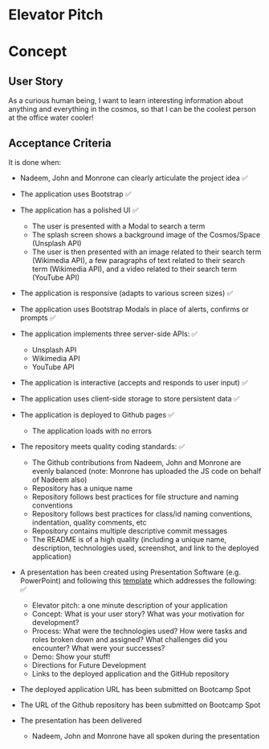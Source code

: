 # Elevator Pitch

# Concept

## User Story

As a curious human being, I want to learn interesting information about anything and everything in the cosmos, so that I can be the coolest person at the office water cooler! 

## Acceptance Criteria

It is done when:

- Nadeem, John and Monrone can clearly articulate the project idea ✅

- The application uses Bootstrap ✅

- The application has a polished UI ✅
    - The user is presented with a Modal to search a term
    - The splash screen shows a background image of the Cosmos/Space (Unsplash API)
    - The user is then presented with an image related to their search term (Wikimedia API), a few paragraphs of text related to their search term (Wikimedia API), and a video related to their search term (YouTube API)

- The application is responsive (adapts to various screen sizes) ✅

- The application uses Bootstrap Modals in place of alerts, confirms or prompts ✅

- The application implements three server-side APIs: ✅
    - Unsplash API
    - Wikimedia API
    - YouTube API

- The application is interactive (accepts and responds to user input) ✅

- The application uses client-side storage to store persistent data ✅

- The application is deployed to Github pages ✅
    - The application loads with no errors

- The repository meets quality coding standards: ✅
    - The Github contributions from Nadeem, John and Monrone are evenly balanced (note: Monrone has uploaded the JS code on behalf of Nadeem also)
    - Repository has a unique name
    - Repository follows best practices for file structure and naming conventions
    - Repository follows best practices for class/id naming conventions, indentation, quality comments, etc
    - Repository contains multiple descriptive commit messages
    - The README is of a high quality (including a unique name, description, technologies used, screenshot, and link to the deployed application)

- A presentation has been created using Presentation Software (e.g. PowerPoint) and following this [template](https://bootcampspot.instructure.com/courses/5076/assignments/65825#submit:~:text=should%20follow%20the-,Project%20Presentation%20Template,Links%20to%20an%20external%20site.,-.) which addresses the following: ✅
    - Elevator pitch: a one minute description of your application
    - Concept: What is your user story? What was your motivation for development?
    - Process: What were the technologies used? How were tasks and roles broken down and assigned? What challenges did you encounter? What were your successes?
    - Demo: Show your stuff!
    - Directions for Future Development
    - Links to the deployed application and the GitHub repository

- The deployed application URL has been submitted on Bootcamp Spot 

- The URL of the Github repository has been submitted on Bootcamp Spot

- The presentation has been delivered
    - Nadeem, John and Monrone have all spoken during the presentation  


